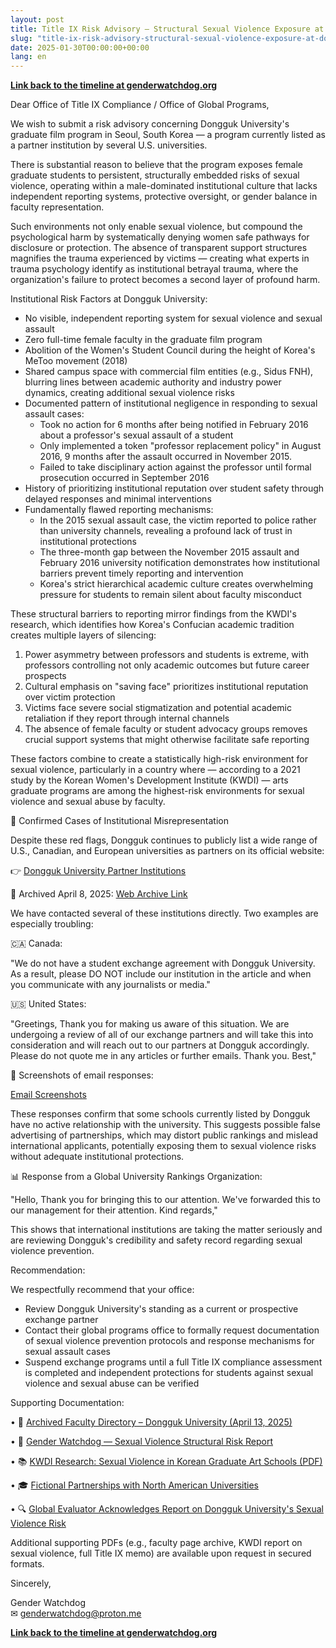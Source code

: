 ```yaml
---
layout: post
title: Title IX Risk Advisory — Structural Sexual Violence Exposure at Dongguk University (Seoul)
slug: "title-ix-risk-advisory-structural-sexual-violence-exposure-at-dongguk-university-seoul"
date: 2025-01-30T00:00:00+00:00
lang: en
---
```


**[Link back to the timeline at genderwatchdog.org](https://genderwatchdog.org/)**

Dear Office of Title IX Compliance / Office of Global Programs,

We wish to submit a risk advisory concerning Dongguk University's graduate film program in Seoul, South Korea — a program currently listed as a partner institution by several U.S. universities.

There is substantial reason to believe that the program exposes female graduate students to persistent, structurally embedded risks of sexual violence, operating within a male-dominated institutional culture that lacks independent reporting systems, protective oversight, or gender balance in faculty representation.

Such environments not only enable sexual violence, but compound the psychological harm by systematically denying women safe pathways for disclosure or protection. The absence of transparent support structures magnifies the trauma experienced by victims — creating what experts in trauma psychology identify as institutional betrayal trauma, where the organization's failure to protect becomes a second layer of profound harm.

Institutional Risk Factors at Dongguk University:

  * No visible, independent reporting system for sexual violence and sexual assault
  * Zero full-time female faculty in the graduate film program
  * Abolition of the Women's Student Council during the height of Korea's MeToo movement (2018)
  * Shared campus space with commercial film entities (e.g., Sidus FNH), blurring lines between academic authority and industry power dynamics, creating additional sexual violence risks
  * Documented pattern of institutional negligence in responding to sexual assault cases:
    * Took no action for 6 months after being notified in February 2016 about a professor's sexual assault of a student
    * Only implemented a token "professor replacement policy" in August 2016, 9 months after the assault occurred in November 2015.
    * Failed to take disciplinary action against the professor until formal prosecution occurred in September 2016
  * History of prioritizing institutional reputation over student safety through delayed responses and minimal interventions
  * Fundamentally flawed reporting mechanisms:
    * In the 2015 sexual assault case, the victim reported to police rather than university channels, revealing a profound lack of trust in institutional protections
    * The three-month gap between the November 2015 assault and February 2016 university notification demonstrates how institutional barriers prevent timely reporting and intervention
    * Korea's strict hierarchical academic culture creates overwhelming pressure for students to remain silent about faculty misconduct

These structural barriers to reporting mirror findings from the KWDI's research, which identifies how Korea's Confucian academic tradition creates multiple layers of silencing:
1. Power asymmetry between professors and students is extreme, with professors controlling not only academic outcomes but future career prospects
2. Cultural emphasis on "saving face" prioritizes institutional reputation over victim protection
3. Victims face severe social stigmatization and potential academic retaliation if they report through internal channels
4. The absence of female faculty or student advocacy groups removes crucial support systems that might otherwise facilitate safe reporting

These factors combine to create a statistically high-risk environment for sexual violence, particularly in a country where — according to a 2021 study by the Korean Women's Development Institute (KWDI) — arts graduate programs are among the highest-risk environments for sexual violence and sexual abuse by faculty.

🧾 Confirmed Cases of Institutional Misrepresentation

Despite these red flags, Dongguk continues to publicly list a wide range of U.S., Canadian, and European universities as partners on its official website:

👉 [Dongguk University Partner Institutions](https://www.dongguk.edu/eng/page/554)

📎 Archived April 8, 2025: [Web Archive Link](https://web.archive.org/web/20250317141009mp_/https://www.dongguk.edu/eng/page/554)

We have contacted several of these institutions directly. Two examples are especially troubling:

🇨🇦 Canada:

"We do not have a student exchange agreement with Dongguk University. As a result, please DO NOT include our institution in the article and when you communicate with any journalists or media."

🇺🇸 United States:

"Greetings, Thank you for making us aware of this situation. We are undergoing a review of all of our exchange partners and will take this into consideration and will reach out to our partners at Dongguk accordingly. Please do not quote me in any articles or further emails. Thank you. Best,"

📸 Screenshots of email responses:

[Email Screenshots](https://drive.proton.me/urls/95J0T3K37R#RBCO657BAC6a)

These responses confirm that some schools currently listed by Dongguk have no active relationship with the university. This suggests possible false advertising of partnerships, which may distort public rankings and mislead international applicants, potentially exposing them to sexual violence risks without adequate institutional protections.

📊 Response from a Global University Rankings Organization:

"Hello, Thank you for bringing this to our attention. We've forwarded this to our management for their attention. Kind regards,"

This shows that international institutions are taking the matter seriously and are reviewing Dongguk's credibility and safety record regarding sexual violence prevention.

Recommendation:

We respectfully recommend that your office:

  * Review Dongguk University's standing as a current or prospective exchange partner
  * Contact their global programs office to formally request documentation of sexual violence prevention protocols and response mechanisms for sexual assault cases
  * Suspend exchange programs until a full Title IX compliance assessment is completed and independent protections for students against sexual violence and sexual abuse can be verified

Supporting Documentation:

• 📄 [Archived Faculty Directory – Dongguk University (April 13, 2025)](https://web.archive.org/web/20250413005624/https://www.dongguk.edu/eng/dandae/122#)

• 🧾 [Gender Watchdog — Sexual Violence Structural Risk Report](https://genderwatchdog.bearblog.dev/inside-dongguk-a-decade-of-gender-inequality-and-institutional-failure-20162025/)

• 📚 [KWDI Research: Sexual Violence in Korean Graduate Art Schools (PDF)](https://drive.proton.me/urls/BAPF2DA400#4RGLR08iLFAJ)

• 🎓 [Fictional Partnerships with North American Universities](https://genderwatchdog.bearblog.dev/title-ix-and-fake-partnerships-dongguk-university-under-global-review/)

• 🔍 [Global Evaluator Acknowledges Report on Dongguk University's Sexual Violence Risk](https://genderwatchdog.bearblog.dev/title-ix-and-fake-partnerships-dongguk-university-under-global-review/)

Additional supporting PDFs (e.g., faculty page archive, KWDI report on sexual violence, full Title IX memo) are available upon request in secured formats.

Sincerely,

Gender Watchdog  
✉ [genderwatchdog@proton.me](mailto:genderwatchdog@proton.me)  

**[Link back to the timeline at genderwatchdog.org](https://genderwatchdog.org/)**
